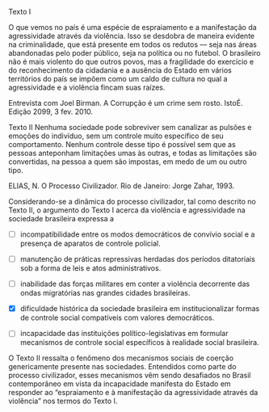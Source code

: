 

Texto I

O que vemos no país é uma espécie de espraiamento e a manifestação da agressividade através da violência. Isso se desdobra de maneira evidente na criminalidade, que está presente em todos os redutos — seja nas áreas abandonadas pelo poder público, seja na política ou no futebol. O brasileiro não é mais violento do que outros povos, mas a fragilidade do exercício e do reconhecimento da cidadania e a ausência do Estado em vários territórios do país se impõem como um caldo de cultura no qual a agressividade e a violência fincam suas raízes.

Entrevista com Joel Birman. A Corrupção é um crime sem rosto. IstoÉ. Edição 2099, 3 fev. 2010.

Texto II Nenhuma sociedade pode sobreviver sem canalizar as pulsões e emoções do indivíduo, sem um controle muito específico de seu comportamento. Nenhum controle desse tipo é possível sem que as pessoas anteponham limitações umas às outras, e todas as limitações são convertidas, na pessoa a quem são impostas, em medo de um ou outro tipo.

ELIAS, N. O Processo Civilizador. Rio de Janeiro: Jorge Zahar, 1993.

Considerando-se a dinâmica do processo civilizador, tal como descrito no Texto II, o argumento do Texto I acerca da violência e agressividade na sociedade brasileira expressa a



- [ ] incompatibilidade entre os modos democráticos de convívio social e a presença de aparatos de controle policial.
- [ ] manutenção de práticas repressivas herdadas dos períodos ditatoriais sob a forma de leis e atos administrativos.
- [ ] inabilidade das forças militares em conter a violência decorrente das ondas migratórias nas grandes cidades brasileiras.
- [x] dificuldade histórica da sociedade brasileira em institucionalizar formas de controle social compatíveis com valores democráticos.
- [ ] incapacidade das instituições político-legislativas em formular mecanismos de controle social específicos à realidade social brasileira.


O Texto II ressalta o fenômeno dos mecanismos sociais de coerção genericamente presente nas sociedades. Entendidos como parte do processo civilizador, esses mecanismos vêm sendo desafiados no Brasil contemporâneo em vista da incapacidade manifesta do Estado em responder ao “espraiamento e à manifestação da agressividade através da violência” nos termos do Texto I.

        